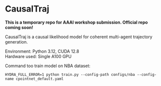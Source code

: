 # CausalTraj
**This is a temporary repo for AAAI workshop submission. Official repo coming soon!**

CausalTraj is a causal likelihood model for coherent multi-agent trajectory generation.

Environment: Python 3.12, CUDA 12.8 \
Hardware used: Single A100 GPU

Command too train model on NBA dataset:
```
HYDRA_FULL_ERROR=1 python train.py --config-path configs/nba --config-name cpointnet_default.yaml
```